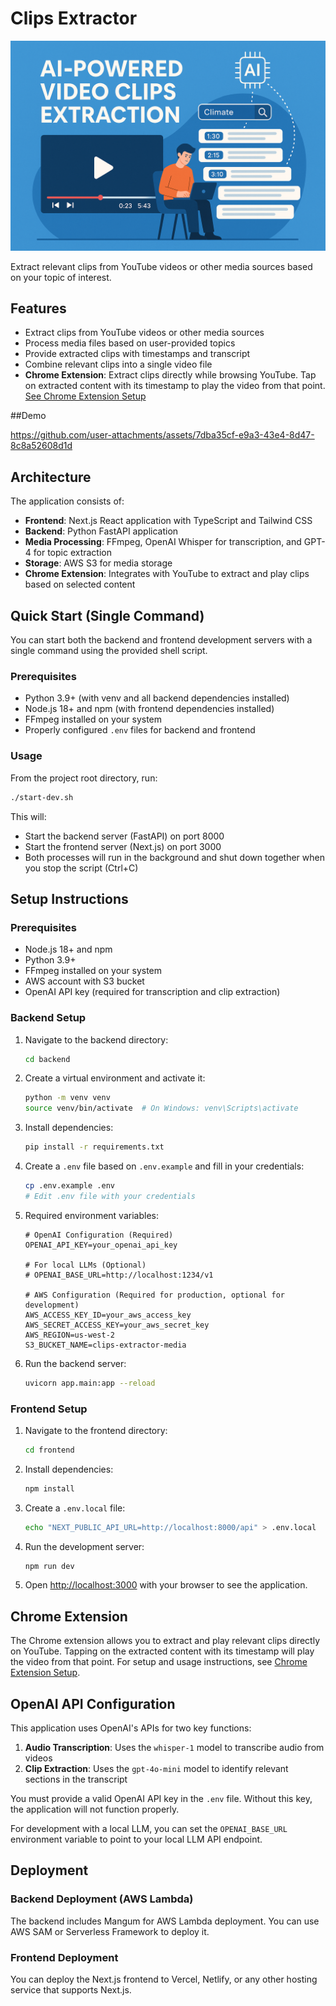 # Clips Extractor

![Clips Extractor](clips_extractor.png)


Extract relevant clips from YouTube videos or other media sources based on your topic of interest.

## Features

- Extract clips from YouTube videos or other media sources
- Process media files based on user-provided topics
- Provide extracted clips with timestamps and transcript
- Combine relevant clips into a single video file
- **Chrome Extension**: Extract clips directly while browsing YouTube. Tap on extracted content with its timestamp to play the video from that point. [See Chrome Extension Setup](./chrome-extension-setup.md)

##Demo

https://github.com/user-attachments/assets/7dba35cf-e9a3-43e4-8d47-8c8a52608d1d

## Architecture

The application consists of:

- **Frontend**: Next.js React application with TypeScript and Tailwind CSS
- **Backend**: Python FastAPI application
- **Media Processing**: FFmpeg, OpenAI Whisper for transcription, and GPT-4 for topic extraction
- **Storage**: AWS S3 for media storage
- **Chrome Extension**: Integrates with YouTube to extract and play clips based on selected content

## Quick Start (Single Command)

You can start both the backend and frontend development servers with a single command using the provided shell script.

### Prerequisites

- Python 3.9+ (with venv and all backend dependencies installed)
- Node.js 18+ and npm (with frontend dependencies installed)
- FFmpeg installed on your system
- Properly configured `.env` files for backend and frontend

### Usage

From the project root directory, run:

```bash
./start-dev.sh
```

This will:
- Start the backend server (FastAPI) on port 8000
- Start the frontend server (Next.js) on port 3000
- Both processes will run in the background and shut down together when you stop the script (Ctrl+C)

## Setup Instructions

### Prerequisites

- Node.js 18+ and npm
- Python 3.9+
- FFmpeg installed on your system
- AWS account with S3 bucket
- OpenAI API key (required for transcription and clip extraction)

### Backend Setup

1. Navigate to the backend directory:
   ```bash
   cd backend
   ```

2. Create a virtual environment and activate it:
   ```bash
   python -m venv venv
   source venv/bin/activate  # On Windows: venv\Scripts\activate
   ```

3. Install dependencies:
   ```bash
   pip install -r requirements.txt
   ```

4. Create a `.env` file based on `.env.example` and fill in your credentials:
   ```bash
   cp .env.example .env
   # Edit .env file with your credentials
   ```
   
5. Required environment variables:
   ```
   # OpenAI Configuration (Required)
   OPENAI_API_KEY=your_openai_api_key
   
   # For local LLMs (Optional)
   # OPENAI_BASE_URL=http://localhost:1234/v1
   
   # AWS Configuration (Required for production, optional for development)
   AWS_ACCESS_KEY_ID=your_aws_access_key
   AWS_SECRET_ACCESS_KEY=your_aws_secret_key
   AWS_REGION=us-west-2
   S3_BUCKET_NAME=clips-extractor-media
   ```

6. Run the backend server:
   ```bash
   uvicorn app.main:app --reload
   ```

### Frontend Setup

1. Navigate to the frontend directory:
   ```bash
   cd frontend
   ```

2. Install dependencies:
   ```bash
   npm install
   ```

3. Create a `.env.local` file:
   ```bash
   echo "NEXT_PUBLIC_API_URL=http://localhost:8000/api" > .env.local
   ```

4. Run the development server:
   ```bash
   npm run dev
   ```

5. Open [http://localhost:3000](http://localhost:3000) with your browser to see the application.

## Chrome Extension

The Chrome extension allows you to extract and play relevant clips directly on YouTube. Tapping on the extracted content with its timestamp will play the video from that point. For setup and usage instructions, see [Chrome Extension Setup](./chrome-extension-setup.md).

## OpenAI API Configuration

This application uses OpenAI's APIs for two key functions:

1. **Audio Transcription**: Uses the `whisper-1` model to transcribe audio from videos
2. **Clip Extraction**: Uses the `gpt-4o-mini` model to identify relevant sections in the transcript

You must provide a valid OpenAI API key in the `.env` file. Without this key, the application will not function properly.

For development with a local LLM, you can set the `OPENAI_BASE_URL` environment variable to point to your local LLM API endpoint.

## Deployment

### Backend Deployment (AWS Lambda)

The backend includes Mangum for AWS Lambda deployment. You can use AWS SAM or Serverless Framework to deploy it.

### Frontend Deployment

You can deploy the Next.js frontend to Vercel, Netlify, or any other hosting service that supports Next.js.
